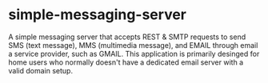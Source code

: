 # simple-messaging-server
A simple messaging server that accepts REST &amp; SMTP requests to send SMS (text message), MMS (multimedia message), and EMAIL through email a service provider, such as GMAIL.  This application is primarily desinged for home users who normally doesn't have a dedicated email server with a valid domain setup.
